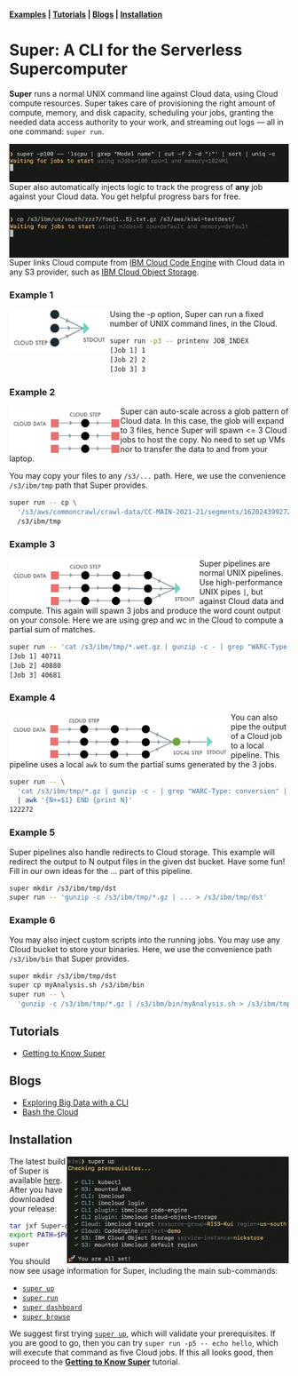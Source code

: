 #### [Examples](#examples)  | [Tutorials](#tutorials) | [Blogs](#blogs) | [Installation](#installation)

# Super: A CLI for the Serverless Supercomputer

**Super** runs a normal UNIX command line against Cloud data, using
Cloud compute resources. Super takes care of provisioning the right
amount of compute, memory, and disk capacity, scheduling your jobs,
granting the needed data access authority to your work, and streaming
out logs &mdash; all in one command: `super run`.

<img title="Super takes a normal UNIX command line, and runs it in parallel, in the Cloud" alt="Super auto-scales normal UNIX command lines" src="docs/blogs/1-Super-Overview/super-lscpu-100-with-progress.gif" align="right" width="550">

Super also automatically injects logic to track the progress of
**any** job against your Cloud data. You get helpful progress bars for
free.

<img title="Super can copy your Cloud data rapidly, across providers or regions within the Cloud" alt="Animated GIF of super copy" src="docs/blogs/1-Super-Overview/super-cp-5-with-progress.gif" align="right" width="550">

Super links Cloud compute from [IBM Cloud Code
Engine](https://www.ibm.com/cloud/code-engine) with Cloud data in any
S3 provider, such as [IBM Cloud Object
Storage](https://www.ibm.com/cloud/object-storage).

### Example 1

<img src="docs/images/runvis1.png" align="left" height="75">

Using the -p option, Super can run a fixed number of UNIX command
lines, in the Cloud.

```sh
super run -p3 -- printenv JOB_INDEX
[Job 1] 1
[Job 2] 2
[Job 3] 3
```

### Example 2

<img src="docs/images/runvis2.png" align="left" height="85">

Super can auto-scale across a glob pattern of Cloud data. In this
case, the glob will expand to 3 files, hence Super will spawn <= 3
Cloud jobs to host the copy. No need to set up VMs nor to transfer the
data to and from your laptop.

You may copy your files to any `/s3/...` path. Here, we use the
convenience `/s3/ibm/tmp` path that Super provides.

```sh
super run -- cp \
  '/s3/aws/commoncrawl/crawl-data/CC-MAIN-2021-21/segments/1620243992721.31/wet/*-0000{1,2,3}.warc.wet.gz' \
  /s3/ibm/tmp
```

### Example 3

<img src="docs/images/runvis3.png" align="left" height="85">

Super pipelines are normal UNIX pipelines. Use high-performance UNIX
pipes `|`, but against Cloud data and compute.  This again will spawn
3 jobs and produce the word count output on your console. Here we are
using grep and wc in the Cloud to compute a partial sum of matches.

```sh
super run -- 'cat /s3/ibm/tmp/*.wet.gz | gunzip -c - | grep "WARC-Type: conversion" | wc -l'
[Job 1] 40711
[Job 2] 40880
[Job 3] 40681
```

### Example 4

<img src="docs/images/runvis4.png" align="left" height="85">

You can also pipe the output of a Cloud job to a local pipeline. This
pipeline uses a local `awk` to sum the partial sums generated by the 3
jobs.

```sh
super run -- \
  'cat /s3/ibm/tmp/*.gz | gunzip -c - | grep "WARC-Type: conversion" | wc -l' \
  | awk '{N+=$1} END {print N}'
122272
```

### Example 5

Super pipelines also handle redirects to Cloud storage. This example
will redirect the output to N output files in the given dst bucket.
Have some fun! Fill in our own ideas for the ... part of this
pipeline.

```sh
super mkdir /s3/ibm/tmp/dst
super run -- 'gunzip -c /s3/ibm/tmp/*.gz | ... > /s3/ibm/tmp/dst'
```

### Example 6

You may also inject custom scripts into the running jobs. You may use
any Cloud bucket to store your binaries. Here, we use the convenience
path `/s3/ibm/bin` that Super provides.

```sh
super mkdir /s3/ibm/tmp/dst
super cp myAnalysis.sh /s3/ibm/bin
super run -- \
  'gunzip -c /s3/ibm/tmp/*.gz | /s3/ibm/bin/myAnalysis.sh > /s3/ibm/tmp/dst'
```

## Tutorials

- [Getting to Know Super](docs/tutorial/basics/#readme)

## Blogs

- [Exploring Big Data with a CLI](https://medium.com/the-graphical-terminal/exploring-big-data-with-a-cli-59af31d38756)
- [Bash the Cloud](docs/blogs/1-Super-Overview/README.md#readme)

## Installation

<img title="The super up command helps you with prerequisites" alt="The super up command helps you with prerequisites" src="docs/tutorial/basics/super-up.png" align="right" width="400">

The latest build of Super is available
[here](https://github.com/IBM/super/releases). After you have downloaded
your release:

```sh
tar jxf Super-darwin-x64.tar.bz2
export PATH=$PWD/Super-darwin-x64/Super.app/Contents/Resources:$PATH
super
```

You should now see usage information for Super, including the main
sub-commands:
- [`super up`](docs/commands/super-up.md)
- [`super run`](docs/commands/super-run.md)
- [`super dashboard`](docs/tutorial/basics/super-dashboard.md)
- [`super browse`](docs/tutorial/basics/super-browse.md)

We suggest first trying [`super up`](docs/commands/super-up.md), which
will validate your prerequisites. If you are good to go, then you can
try `super run -p5 -- echo hello`, which will execute that command as
five Cloud jobs. If this all looks good, then proceed to the
[**Getting to Know Super**](docs/tutorial/basics#readme) tutorial.
